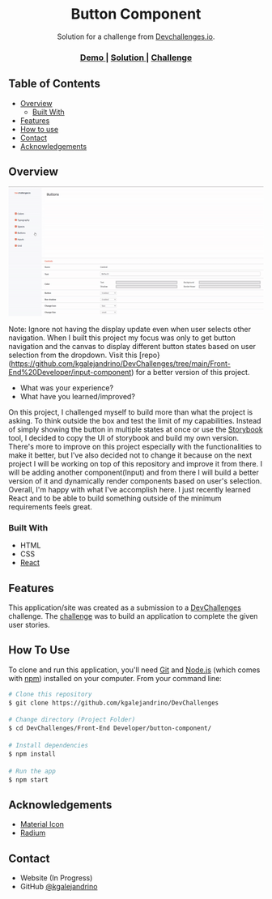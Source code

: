 <!-- Please update value in the {}  -->

<h1 align="center">Button Component</h1>

<div align="center">
   Solution for a challenge from  <a href="http://devchallenges.io" target="_blank">Devchallenges.io</a>.
</div>

<div align="center">
  <h3>
    <a href="https://dc-buttoncomponent.netlify.app/">
      Demo
    </a>
    <span> | </span>
    <a href="https://github.com/kgalejandrino/DevChallenges/tree/main/Front-End%20Developer/button-component">
      Solution
    </a>
    <span> | </span>
    <a href="https://devchallenges.io/challenges/ohgVTyJCbm5OZyTB2gNY">
      Challenge
    </a>
  </h3>
</div>

<!-- TABLE OF CONTENTS -->

## Table of Contents

- [Overview](#overview)
  - [Built With](#built-with)
- [Features](#features)
- [How to use](#how-to-use)
- [Contact](#contact)
- [Acknowledgements](#acknowledgements)

<!-- OVERVIEW -->

## Overview

![website_demo](https://github.com/kgalejandrino/DevChallenges/blob/main/Front-End%20Developer/button-component/src/assets/website-demo.gif)

Note: Ignore not having the display update even when user selects other navigation. When I
built this project my focus was only to get button navigation and the canvas to display different button states based on user selection from the dropdown. Visit this [repo}(https://github.com/kgalejandrino/DevChallenges/tree/main/Front-End%20Developer/input-component) for a better version of this project. 

- What was your experience?
- What have you learned/improved?

On this project, I challenged myself to build more than what the project is asking. To think outside the box and test the limit of my capabilities. Instead of simply showing the button in multiple states at once or use the [Storybook](https://storybook.js.org/) tool, I decided to copy the UI of storybook and build my own version. There's more to improve on this project especially with the functionalities to make it better, but I've also decided not to change it because on the next project I will be working on top of this repository and improve it from there. I will be adding another component(Input) and from there I will build a better version of it and dynamically render components based on user's selection. Overall, I'm happy with what I've accomplish here. I just recently learned React and to be able to build something outside of the minimum requirements feels great.   

### Built With

<!-- This section should list any major frameworks that you built your project using. Here are a few examples.-->

- HTML
- CSS
- [React](https://reactjs.org/)

## Features

<!-- List the features of your application or follow the template. Don't share the figma file here :) -->

This application/site was created as a submission to a [DevChallenges](https://devchallenges.io/challenges) challenge. The [challenge](https://devchallenges.io/challenges/ohgVTyJCbm5OZyTB2gNY) was to build an application to complete the given user stories.

## How To Use

<!-- This is an example, please update according to your application -->

To clone and run this application, you'll need [Git](https://git-scm.com) and [Node.js](https://nodejs.org/en/download/) (which comes with [npm](http://npmjs.com)) installed on your computer. From your command line:

```bash
# Clone this repository
$ git clone https://github.com/kgalejandrino/DevChallenges

# Change directory (Project Folder)
$ cd DevChallenges/Front-End Developer/button-component/

# Install dependencies
$ npm install

# Run the app
$ npm start
```

## Acknowledgements

<!-- This section should list any articles or add-ons/plugins that helps you to complete the project. This is optional but it will help you in the future. For exmpale -->

- [Material Icon](https://google.github.io/material-design-icons/)
- [Radium](https://formidable.com/open-source/radium/)

## Contact

- Website (In Progress)
- GitHub [@kgalejandrino](https://github.com/kgalejandrino)
